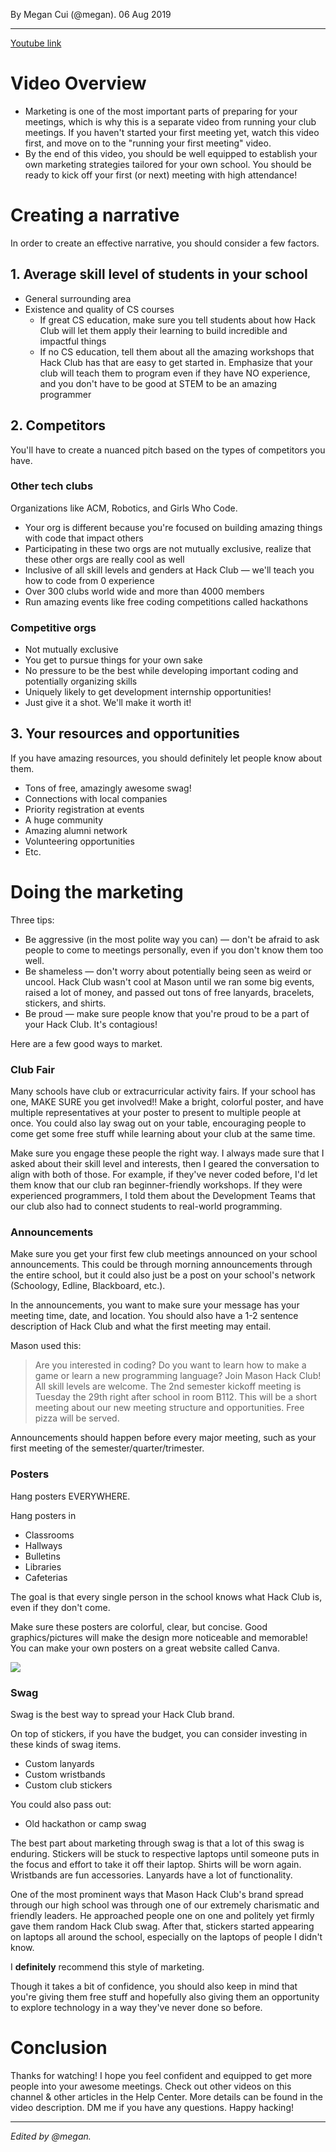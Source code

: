 By Megan Cui (@megan). 06 Aug 2019

---

[Youtube link](https://youtu.be/j86_TxXIDwM)

# Video Overview

- Marketing is one of the most important parts of preparing for your meetings, which is why this is a separate video from running your club meetings. If you haven't started your first meeting yet, watch this video first, and move on to the "running your first meeting" video.
- By the end of this video, you should be well equipped to establish your own marketing strategies tailored for your own school. You should be ready to kick off your first (or next) meeting with high attendance!

# Creating a narrative

In order to create an effective narrative, you should consider a few factors.

## 1\. Average skill level of students in your school

- General surrounding area
- Existence and quality of CS courses
  - If great CS education, make sure you tell students about how Hack Club will let them apply their learning to build incredible and impactful things
  - If no CS education, tell them about all the amazing workshops that Hack Club has that are easy to get started in. Emphasize that your club will teach them to program even if they have NO experience, and you don't have to be good at STEM to be an amazing programmer

## 2\. Competitors

You'll have to create a nuanced pitch based on the types of competitors you have.

### Other tech clubs

Organizations like ACM, Robotics, and Girls Who Code.

- Your org is different because you're focused on building amazing things with code that impact others
- Participating in these two orgs are not mutually exclusive, realize that these other orgs are really cool as well
- Inclusive of all skill levels and genders at Hack Club — we'll teach you how to code from 0 experience
- Over 300 clubs world wide and more than 4000 members
- Run amazing events like free coding competitions called hackathons

### Competitive orgs

- Not mutually exclusive
- You get to pursue things for your own sake
- No pressure to be the best while developing important coding and potentially organizing skills
- Uniquely likely to get development internship opportunities!
- Just give it a shot. We'll make it worth it!

## 3\. Your resources and opportunities

If you have amazing resources, you should definitely let people know about them.

- Tons of free, amazingly awesome swag!
- Connections with local companies
- Priority registration at events
- A huge community
- Amazing alumni network
- Volunteering opportunities
- Etc.

# Doing the marketing

Three tips:

- Be aggressive (in the most polite way you can) — don't be afraid to ask people to come to meetings personally, even if you don't know them too well.
- Be shameless — don't worry about potentially being seen as weird or uncool. Hack Club wasn't cool at Mason until we ran some big events, raised a lot of money, and passed out tons of free lanyards, bracelets, stickers, and shirts.
- Be proud — make sure people know that you're proud to be a part of your Hack Club. It's contagious!

Here are a few good ways to market.

### Club Fair

Many schools have club or extracurricular activity fairs. If your school has one, MAKE SURE you get involved!! Make a bright, colorful poster, and have multiple representatives at your poster to present to multiple people at once. You could also lay swag out on your table, encouraging people to come get some free stuff while learning about your club at the same time.

Make sure you engage these people the right way. I always made sure that I asked about their skill level and interests, then I geared the conversation to align with both of those. For example, if they've never coded before, I'd let them know that our club ran beginner-friendly workshops. If they were experienced programmers, I told them about the Development Teams that our club also had to connect students to real-world programming.

### Announcements

Make sure you get your first few club meetings announced on your school announcements. This could be through morning announcements through the entire school, but it could also just be a post on your school's network (Schoology, Edline, Blackboard, etc.).

In the announcements, you want to make sure your message has your meeting time, date, and location. You should also have a 1-2 sentence description of Hack Club and what the first meeting may entail.

Mason used this:

> Are you interested in coding? Do you want to learn how to make a game or learn a new programming language? Join Mason Hack Club! All skill levels are welcome. The 2nd semester kickoff meeting is Tuesday the 29th right after school in room B112. This will be a short meeting about our new meeting structure and opportunities. Free pizza will be served.

Announcements should happen before every major meeting, such as your first meeting of the semester/quarter/trimester.

### Posters

Hang posters EVERYWHERE.

Hang posters in

*   Classrooms
*   Hallways
*   Bulletins
*   Libraries
*   Cafeterias

The goal is that every single person in the school knows what Hack Club is, even if they don't come.

Make sure these posters are colorful, clear, but concise. Good graphics/pictures will make the design more noticeable and memorable! You can make your own posters on a great website called Canva.

![](https://cloud-g8xtbr32u.vercel.app/0untitled.png)

### Swag

Swag is the best way to spread your Hack Club brand.

On top of stickers, if you have the budget, you can consider investing in these kinds of swag items.

- Custom lanyards
- Custom wristbands
- Custom club stickers

You could also pass out:

- Old hackathon or camp swag

The best part about marketing through swag is that a lot of this swag is enduring. Stickers will be stuck to respective laptops until someone puts in the focus and effort to take it off their laptop. Shirts will be worn again. Wristbands are fun accessories. Lanyards have a lot of functionality.

One of the most prominent ways that Mason Hack Club's brand spread through our high school was through one of our extremely charismatic and friendly leaders. He approached people one on one and politely yet firmly gave them random Hack Club swag. After that, stickers started appearing on laptops all around the school, especially on the laptops of people I didn't know.

I **definitely** recommend this style of marketing.

Though it takes a bit of confidence, you should also keep in mind that you're giving them free stuff and hopefully also giving them an opportunity to explore technology in a way they've never done so before.

# Conclusion

Thanks for watching! I hope you feel confident and equipped to get more people into your awesome meetings. Check out other videos on this channel & other articles in the Help Center. More details can be found in the video description. DM me if you have any questions. Happy hacking!

---

_Edited by @megan._
